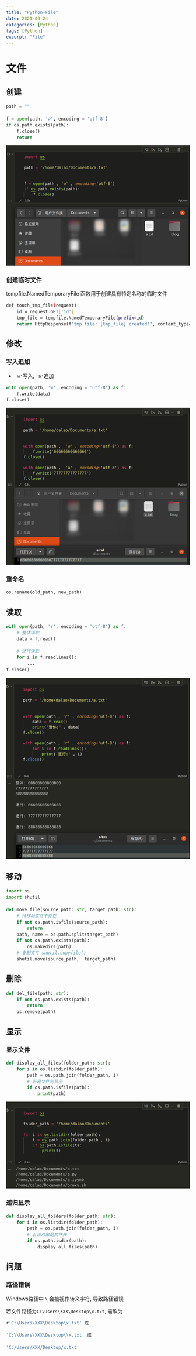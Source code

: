 ```yaml
---
title: "Python-File"
date: 2021-09-24
categories: [Python]
tags: [Python]
excerpt: "File"
---
```


# 文件

## 创建

```py
path = ""

f = open(path, 'w', encoding = 'utf-8')
if os.path.exists(path):
    f.close()
    return
```

![](https://raw.githubusercontent.com/dmjcb/SelfImgur/main/20211225130907.png)

### 创建临时文件

tempfile.NamedTemporaryFile 函数用于创建具有特定名称的临时文件

```sh
def touch_tmp_file(request):
    id = request.GET['id']
    tmp_file = tempfile.NamedTemporaryFile(prefix=id)
    return HttpResponse(f"tmp file: {tmp_file} created!", content_type='text/plain')
```

## 修改

### 写入追加

- `'w'`写入, `'a'`追加

```py
with open(path, 'w', encoding = 'utf-8') as f:
    f.write(data)
f.close()
```

![](https://raw.githubusercontent.com/dmjcb/SelfImgur/main/20211225132548.png)

### 重命名
  
```py
os.rename(old_path, new_path)
```

## 读取

```py
with open(path, 'r', encoding = 'utf-8') as f:
    # 整体读取
    data = f.read()

    # 逐行读取
    for i in f.readlines():
        ...
f.close()
```

![](https://raw.githubusercontent.com/dmjcb/SelfImgur/main/20211225142026.png)

## 移动

```py
import os
import shutil

def move_file(source_path: str, target_path: str):
    # 待移动文件不存在
    if not os.path.isfile(source_path):
        return
    path, name = os.path.split(target_path)
    if not os.path.exists(path):
        os.makedirs(path)
    # 复制文件 shutil.copyfile() 
    shutil.move(source_path,  target_path)
```

## 删除

```py
def del_file(path: str):
    if not os.path.exists(path):
        return
    os.remove(path)
```

## 显示

### 显示文件

```py
def display_all_files(folder_path: str):
    for i in os.listdir(folder_path):
        path = os.path.join(folder_path, i)
        # 若是文件则显示
        if os.path.isfile(path):
            print(path)
```

![](https://raw.githubusercontent.com/dmjcb/SelfImgur/main/20211225150924.png)

### 递归显示

```py
def display_all_folders(folder_path: str):
    for i in os.listdir(folder_path):
        path = os.path.join(folder_path, i)
        # 若该对象是文件夹
        if os.path.isdir(path):
            display_all_files(path)
```

## 问题

### 路径错误

Windows路径中 `\` 会被视作转义字符, 导致路径错误

若文件路径为`C:\Users\XXX\Desktop\x.txt`, 需改为

```sh
r'C:\Users\XXX\Desktop\x.txt' 或

'C:\\Users\XXX\Desktop\\x.txt' 或

'C:/Users/XXX/Desktop/x.txt'
```